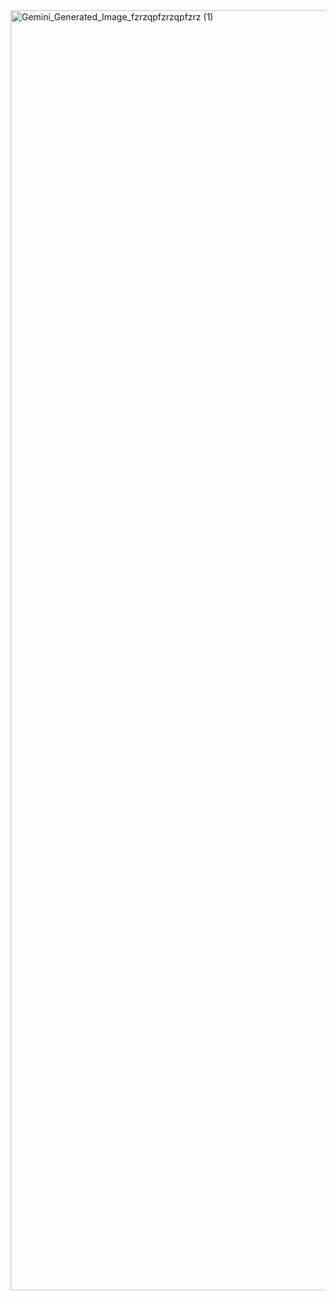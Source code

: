 
<img width="2048" height="2048" alt="Gemini_Generated_Image_fzrzqpfzrzqpfzrz (1)" src="https://github.com/user-attachments/assets/d736c0a4-617b-4a0c-9068-6b25fb909440" />
